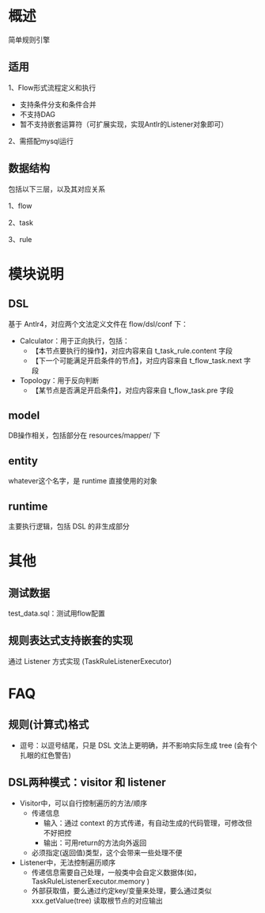 # 概述
简单规则引擎

## 适用
1、Flow形式流程定义和执行
* 支持条件分支和条件合并
* 不支持DAG
* 暂不支持嵌套运算符（可扩展实现，实现Antlr的Listener对象即可）

2、需搭配mysql运行

## 数据结构
包括以下三层，以及其对应关系

1、flow

2、task

3、rule

# 模块说明
## DSL
基于 Antlr4，对应两个文法定义文件在 flow/dsl/conf 下：
* Calculator：用于正向执行，包括：
    * 【本节点要执行的操作】，对应内容来自 t_task_rule.content 字段
    * 【下一个可能满足开启条件的节点】，对应内容来自 t_flow_task.next 字段
* Topology：用于反向判断
    * 【某节点是否满足开启条件】，对应内容来自 t_flow_task.pre 字段

## model
DB操作相关，包括部分在 resources/mapper/ 下

## entity
whatever这个名字，是 runtime 直接使用的对象

## runtime
主要执行逻辑，包括 DSL 的非生成部分

# 其他
## 测试数据
test_data.sql：测试用flow配置

## 规则表达式支持嵌套的实现

通过 Listener 方式实现 (TaskRuleListenerExecutor)


# FAQ
## 规则(计算式)格式

* 逗号：以逗号结尾，只是 DSL 文法上更明确，并不影响实际生成 tree (会有个扎眼的红色警告)

## DSL两种模式：visitor 和 listener

* Visitor中，可以自行控制遍历的方法/顺序
    * 传递信息
        * 输入：通过 context 的方式传递，有自动生成的代码管理，可修改但不好把控
        * 输出：可用return的方法向外返回
    * 必须指定(返回值)类型，这个会带来一些处理不便
* Listener中，无法控制遍历顺序
    * 传递信息需要自己处理，一般类中会自定义数据体(如，TaskRuleListenerExecutor.memory )
    * 外部获取值，要么通过约定key/变量来处理，要么通过类似 xxx.getValue(tree) 读取根节点的对应输出